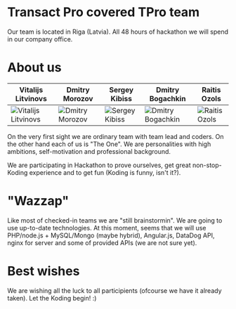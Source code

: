 Transact Pro covered TPro team
==============================
Our team is located in Riga (Latvia). All 48 hours of hackathon we will spend in our company office.


About us
========
| Vitalijs Litvinovs | Dmitry Morozov | Sergey Kibiss | Dmitry Bogachkin | Raitis Ozols |
| --- | --- | --- | --- | --- |
| ![Vitalijs Litvinovs](https://media.licdn.com/mpr/mpr/shrink_200_200/p/5/000/215/3d0/26b43af.jpg) | ![Dmitry Morozov](https://media.licdn.com/media/p/1/000/194/300/13401dc.jpg) | ![Sergey Kibiss](https://avatars0.githubusercontent.com/u/5479211?v=3&s=460) | ![Dmitry Bogachkin](http://s013.radikal.ru/i325/1411/6a/703f8b45e1df.jpg) | ![Raitis Ozols](http://cs409427.vk.me/v409427685/4f59/i3X8br8oz9c.jpg) |

On the very first sight we are ordinary team with team lead and coders. On the other hand each of us is "The One". 
We are personalities with high ambitions, self-motivation and professional background.

We are participating in Hackathon to prove ourselves, get great non-stop-Koding experience and to get fun (Koding is funny, isn't it?).


"Wazzap"
=======
Like most of checked-in teams we are "still brainstormin". We are going to use up-to-date technologies. 
At this moment, seems that we will use PHP/node.js + MySQL/Mongo (maybe hybrid), Angular.js, DataDog API, nginx for server and some of provided APIs (we are not sure yet).


Best wishes
===========
We are wishing all the luck to all participients (ofcourse we have it already taken). Let the Koding begin! :)
